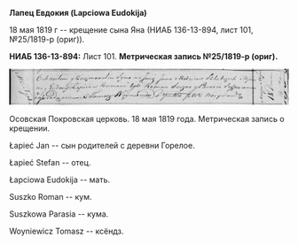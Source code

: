 **Лапец Евдокия (Lapciowa Eudokija)**

18 мая 1819 г -- крещение сына Яна (НИАБ 136-13-894, лист 101,
№25/1819-р (ориг)).

**НИАБ 136-13-894:** Лист 101. **Метрическая запись №25/1819-р (ориг).**

![](./media/4ef4c0dac9df6ea04d784b2ce67a14cee803ada7.png)

Осовская Покровская церковь. 18 мая 1819 года. Метрическая запись о
крещении.

Łapieć Jan -- сын родителей с деревни Горелое.

Łapieć Stefan -- отец.

Łapciowa Eudokija -- мать.

Suszko Roman -- кум.

Suszkowa Parasia -- кума.

Woyniewicz Tomasz -- ксёндз.
